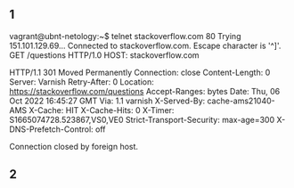 ## 1
  vagrant@ubnt-netology:~$ telnet stackoverflow.com 80
  Trying 151.101.129.69...
  Connected to stackoverflow.com.
  Escape character is '^]'.
  GET /questions HTTP/1.0
  HOST: stackoverflow.com

  HTTP/1.1 301 Moved Permanently
  Connection: close
  Content-Length: 0
  Server: Varnish
  Retry-After: 0
  Location: https://stackoverflow.com/questions
  Accept-Ranges: bytes
  Date: Thu, 06 Oct 2022 16:45:27 GMT
  Via: 1.1 varnish
  X-Served-By: cache-ams21040-AMS
  X-Cache: HIT
  X-Cache-Hits: 0
  X-Timer: S1665074728.523867,VS0,VE0
  Strict-Transport-Security: max-age=300
  X-DNS-Prefetch-Control: off

  Connection closed by foreign host.

## 2

